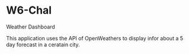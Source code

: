 # W6-Chal
Weather Dashboard

This application uses the API of OpenWeathers to display infor about a 5 day forecast in a ceratain city.




